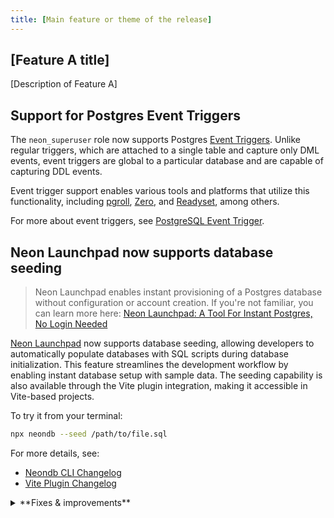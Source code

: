 ```yaml
---
title: [Main feature or theme of the release]
---
```


## [Feature A title]

[Description of Feature A]

## Support for Postgres Event Triggers

The `neon_superuser` role now supports Postgres [Event Triggers](https://www.postgresql.org/docs/current/event-triggers.html). Unlike regular triggers, which are attached to a single table and capture only DML events, event triggers are global to a particular database and are capable of capturing DDL events.

Event trigger support enables various tools and platforms that utilize this functionality, including [pgroll](https://pgroll.com/), [Zero](https://zero.rocicorp.dev/), and [Readyset](https://readyset.io/), among others.

For more about event triggers, see [PostgreSQL Event Trigger](/postgresql/postgresql-triggers/postgresql-event-trigger).

## Neon Launchpad now supports database seeding

  > Neon Launchpad enables instant provisioning of a Postgres database without configuration or account creation. If you're not familiar, you can learn more here: [Neon Launchpad: A Tool For Instant Postgres, No Login Needed](https://neon.com/blog/neon-launchpad)

  [Neon Launchpad](/docs/reference/neon-launchpad) now supports database seeding, allowing developers to automatically populate databases with SQL scripts during database initialization. This feature streamlines the development workflow by enabling instant database setup with sample data. The seeding capability is also available through the Vite plugin integration, making it accessible in Vite-based projects.

  To try it from your terminal:

  ```bash
  npx neondb --seed /path/to/file.sql
  ```
 
  For more details, see:
  - [Neondb CLI Changelog](https://github.com/neondatabase/neondb-cli/blob/main/packages/neondb/CHANGELOG.md)
  - [Vite Plugin Changelog](https://github.com/neondatabase/neondb-cli/blob/main/packages/vite-plugin-postgres/CHANGELOG.md)

<details>

<summary>**Fixes & improvements**</summary>

- **Neon Console**
  - [Improvement 1]
  - [Improvement 2]

- **Neon API**

  [API improvements]

- **Neon CLI**

  [CLI improvements]



  

- **Drizzle Studio update**
  - Drizzle Studio, which powers the **Tables** page in the Neon Console, has been updated to a new version. For details about the latest updates, see the [Neon Drizzle Studio Changelog](https://github.com/neondatabase/neon-drizzle-studio-changelog/blob/main/CHANGELOG.md).

</details>
